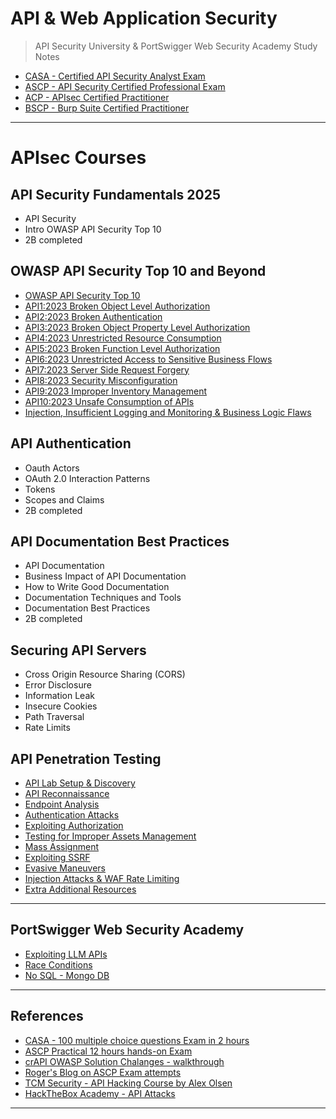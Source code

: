# API & Web Application Security  

>API Security University & PortSwigger Web Security Academy Study Notes  

* [CASA - Certified API Security Analyst Exam](https://www.apisecuniversity.com/courses/certified-api-security-analyst-exam)  
* [ASCP - API Security Certified Professional Exam](https://www.apisecuniversity.com/courses/api-security-certified-professional-exam)  
* [ACP - APIsec Certified Practitioner](https://www.apisecuniversity.com/courses/apisec-certified-practitioner)  
* [BSCP - Burp Suite Certified Practitioner](https://github.com/botesjuan/Burp-Suite-Certified-Practitioner-Exam-Study)  

----  

# APIsec Courses  

## API Security Fundamentals 2025  

* API Security  
* Intro OWASP API Security Top 10  
* 2B completed    

## OWASP API Security Top 10 and Beyond  

* [OWASP API Security Top 10](/module/OWASP-API-Security-Top-10.md)  
* [API1:2023 Broken Object Level Authorization](/module/bola.md)  
* [API2:2023 Broken Authentication](/module/Broken-Auth.md)  
* [API3:2023 Broken Object Property Level Authorization](/module/bopla.md)  
* [API4:2023 Unrestricted Resource Consumption](/module/rate-limit.md)  
* [API5:2023 Broken Function Level Authorization](/module/bfla.md)  
* [API6:2023 Unrestricted Access to Sensitive Business Flows](/module/business-flaws.md)  
* [API7:2023 Server Side Request Forgery](/module/ssrf.md)  
* [API8:2023 Security Misconfiguration](/module/misconfig.md)  
* [API9:2023 Improper Inventory Management](/module/bom.md)  
* [API10:2023 Unsafe Consumption of APIs](/module/consumption-of-api.md)  
* [Injection, Insufficient Logging and Monitoring & Business Logic Flaws](/module/Injection.md)  

## API Authentication  

* Oauth Actors  
* OAuth 2.0 Interaction Patterns  
* Tokens  
* Scopes and Claims  
* 2B completed  

## API Documentation Best Practices  

* API Documentation  
* Business Impact of API Documentation  
* How to Write Good Documentation  
* Documentation Techniques and Tools  
* Documentation Best Practices  
* 2B completed  

## Securing API Servers  

* Cross Origin Resource Sharing (CORS)  
* Error Disclosure  
* Information Leak  
* Insecure Cookies  
* Path Traversal  
* Rate Limits  

## API Penetration Testing  

* [API Lab Setup & Discovery](/module/API-Discovery.md)  
* [API Reconnaissance](/module/api-reconnaissance.md)  
* [Endpoint Analysis](/module/Endpoint-Analysis.md)  
* [Authentication Attacks](/module/Authentication-Attacks.md)  
* [Exploiting Authorization](/module/Exploiting-Authorization.md)  
* [Testing for Improper Assets Management](/module/Improper-Assets-Management.md)  
* [Mass Assignment](/module/mass-assignment.md)  
* [Exploiting SSRF](/module/exploiting-ssrf.md)  
* [Evasive Maneuvers](/module/evasive-maneuvers.md)
* [Injection Attacks & WAF Rate Limiting](/module/injection-attacks.md)  
* [Extra Additional Resources](/module/additional-resources.md)  

----  

## PortSwigger Web Security Academy  

* [Exploiting LLM APIs](/module/api-llm.md)  
* [Race Conditions](/module/race-condition.md)  
* [No SQL - Mongo DB](/module/nosql.md)  

----  

## References  

* [CASA - 100 multiple choice questions Exam in 2 hours](https://www.apisecuniversity.com/courses/certified-api-security-analyst-exam)  
* [ASCP Practical 12 hours hands-on Exam](https://www.apisecuniversity.com/courses/api-security-certified-professional-exam)  
* [crAPI OWASP Solution Chalanges - walkthrough](https://github.com/OWASP/crAPI/blob/7ceb7fa890f5376fdccacc2346c9d2f32097c59f/docs/challengeSolutions.md)  
* [Roger's Blog on ASCP Exam attempts](https://blog.invid.eu/2024/07/16/what-do-i-think-of-passing-the-ascp-exam-from-apisec-university/)  
* [TCM Security - API Hacking Course by Alex Olsen](https://academy.tcm-sec.com/p/hacking-apis)  
* [HackTheBox Academy - API Attacks](https://academy.hackthebox.com/module/268/section/3059)  

----  
